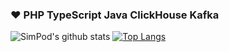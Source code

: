 ### ❤️ PHP TypeScript Java ClickHouse Kafka

![SimPod's github stats](https://github-readme-stats.vercel.app/api?username=simPod&show_icons=true)
[![Top Langs](https://github-readme-stats.vercel.app/api/top-langs/?username=simPod&layout=compact)](https://github.com/anuraghazra/github-readme-stats)

